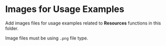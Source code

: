 # Images for Usage Examples

Add images files for usage examples related to **Resources** functions in this folder.

Image files must be using `.png` file type.
